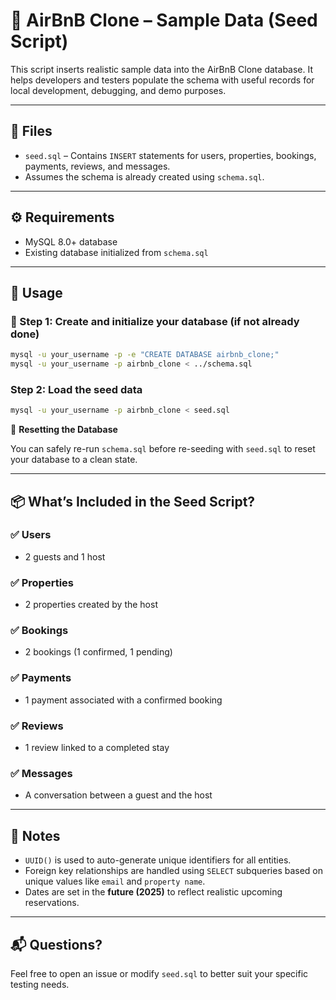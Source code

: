 # 🌱 AirBnB Clone – Sample Data (Seed Script)

This script inserts realistic sample data into the AirBnB Clone database. It helps developers and testers populate the schema with useful records for local development, debugging, and demo purposes.

---

## 📄 Files

- `seed.sql` – Contains `INSERT` statements for users, properties, bookings, payments, reviews, and messages.
- Assumes the schema is already created using `schema.sql`.

---

## ⚙️ Requirements

- MySQL 8.0+ database
- Existing database initialized from `schema.sql`

---

## 🚀 Usage

### 📌 Step 1: Create and initialize your database (if not already done)

```bash
mysql -u your_username -p -e "CREATE DATABASE airbnb_clone;"
mysql -u your_username -p airbnb_clone < ../schema.sql
```

### Step 2: Load the seed data

```bash
mysql -u your_username -p airbnb_clone < seed.sql
```
🔁 **Resetting the Database**

You can safely re-run `schema.sql` before re-seeding with `seed.sql` to reset your database to a clean state.

---

## 📦 What’s Included in the Seed Script?

### ✅ Users
- 2 guests and 1 host

### ✅ Properties
- 2 properties created by the host

### ✅ Bookings
- 2 bookings (1 confirmed, 1 pending)

### ✅ Payments
- 1 payment associated with a confirmed booking

### ✅ Reviews
- 1 review linked to a completed stay

### ✅ Messages
- A conversation between a guest and the host

---

## 📌 Notes

- `UUID()` is used to auto-generate unique identifiers for all entities.
- Foreign key relationships are handled using `SELECT` subqueries based on unique values like `email` and `property name`.
- Dates are set in the **future (2025)** to reflect realistic upcoming reservations.

---

## 📬 Questions?

Feel free to open an issue or modify `seed.sql` to better suit your specific testing needs.
